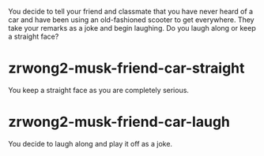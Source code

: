 You decide to tell your friend and classmate that you have never heard of a car and have been using an old-fashioned scooter to get everywhere. They take your remarks as a joke and begin laughing. Do you laugh along or keep a straight face?
# zrwong2-musk-friend-car-straight
You keep a straight face as you are completely serious.
# zrwong2-musk-friend-car-laugh
You decide to laugh along and play it off as a joke.
